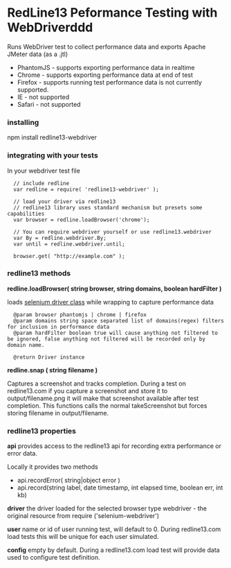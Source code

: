 # RedLine13 Peformance Testing with WebDriverddd

Runs WebDriver test to collect performance data and exports Apache JMeter data (as a .jtl)
- PhantomJS - supports exporting performance data in realtime
- Chrome - supports exporting performance data at end of test
- Firefox - supports running test performance data is not currently supported.
- IE - not supported
- Safari - not supported

### installing
npm install redline13-webdriver

### integrating with your tests
In your webdriver test file 
```
  // include redline
  var redline = require( 'redline13-webdriver' );

  // load your driver via redline13
  // redline13 library uses standard mechanism but presets some capabilities
  var browser = redline.loadBrowser('chrome');

  // You can require webdriver yourself or use redline13.webdriver
  var By = redline.webdriver.By;
  var until = redline.webdriver.until;

  browser.get( "http://example.com" );
```

### redline13 methods
__redline.loadBrowser( string browser, string domains, boolean hardFilter )__

loads [selenium driver class](http://seleniumhq.github.io/selenium/docs/api/javascript/module/selenium-webdriver/index_exports_WebDriver.html) while wrapping to capture performance data
```
  @param browser phantomjs | chrome | firefox
  @param domains string space separated list of domains(regex) filters for inclusion in performance data
  @param hardFilter boolean true will cause anything not filtered to be ignored, false anything not filtered will be recorded only by domain name.

  @return Driver instance
```

__redline.snap ( string filename )__

Captures a screenshot and tracks completion.  During a test on redline13.com if you capture a screenshot and store it to output/filename.png it will make that screenshot available after test completion. This functions calls the normal takeScreenshot but forces storing filename in output/filename.

### redline13 properties
__api__
provides access to the redline13 api for recording extra performance or error data.  

Locally it provides two methods
  * api.recordError( string|object error ) 
  * api.record(string label, date timestamp, int elapsed time, boolean err, int kb)

__driver__
the driver loaded for the selected browser type
webdriver - the original resource from require ('selenium-webdriver')

__user__
name or id of user running test, will default to 0.  During redline13.com load tests this will be unique for each user simulated.

__config__
empty by default. During a redline13.com load test will provide data used to configure test definition.
